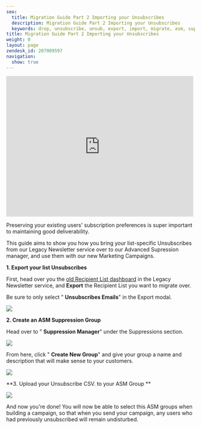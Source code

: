 ```yaml
---
seo:
  title: Migration Guide Part 2 Importing your Unsubscribes
  description: Migration Guide Part 2 Importing your Unsubscribes
  keywords: drop, unsubscribe, unsub, export, import, migrate, asm, suppression
title: Migration Guide Part 2 Importing your Unsubscribes
weight: 0
layout: page
zendesk_id: 207009597
navigation:
  show: true
---
```


<iframe src="https://player.vimeo.com/video/136013004" width="500" height="375" frameborder="0" allowfullscreen=""></iframe>

 

Preserving your existing users' subscription preferences is super important to maintaining good deliverability. 

This guide aims to show you how you bring your list-specific Unsubscribes from our Legacy Newsletter service over to our Advanced Supression manager, and use them with our new Marketing Campaigns. 

**1. Export your list Unsubscribes**

First, head over you the [old Recipient List dashboard](https://sendgrid.com/newsletter/lists) in the Legacy Newsletter service, and **Export** the Recipient List you want to migrate over. 

Be sure to only select " **Unsubscribes Emails**" in the Export modal.  

![]({{root_url}}/images/unsubexport.gif)

 

**2. Create an ASM Suppression Group**

Head over to " **Suppression Manager**" under the Suppressions section. 

![]({{root_url}}/images/supressionmenu.gif)

 

From here, click " **Create New Group**" and give your group a name and description that will make sense to your customers. 

![]({{root_url}}/images/addASMgroup.gif)

 

**3. Upload your Unsubscribe CSV. to your ASM Group **

![]({{root_url}}/images/uploadunsubecsv.gif)

 And now you're done! You will now be able to select this ASM groups when building a campaign, so that when you send your campaign, any users who had previously unsubscribed will remain undisturbed.
